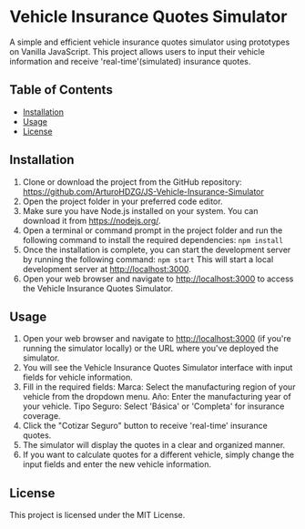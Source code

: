 # Vehicle Insurance Quotes Simulator

A simple and efficient vehicle insurance quotes simulator using prototypes on Vanilla JavaScript. This project allows users to input their vehicle information and receive 'real-time'(simulated) insurance quotes.

## Table of Contents

- [Installation](#installation)
- [Usage](#usage)
- [License](#license)

## Installation

1. Clone or download the project from the GitHub repository: <https://github.com/ArturoHDZG/JS-Vehicle-Insurance-Simulator>
2. Open the project folder in your preferred code editor.
3. Make sure you have Node.js installed on your system. You can download it from <https://nodejs.org/>.
4. Open a terminal or command prompt in the project folder and run the following command to install the required dependencies:
```npm install```
5. Once the installation is complete, you can start the development server by running the following command:
```npm start```
This will start a local development server at <http://localhost:3000>.
6. Open your web browser and navigate to <http://localhost:3000> to access the Vehicle Insurance Quotes Simulator.

## Usage

1. Open your web browser and navigate to <http://localhost:3000> (if you're running the simulator locally) or the URL where you've deployed the simulator.
2. You will see the Vehicle Insurance Quotes Simulator interface with input fields for vehicle information.
3. Fill in the required fields:
Marca: Select the manufacturing region of your vehicle from the dropdown menu.
Año: Enter the manufacturing year of your vehicle.
Tipo Seguro: Select 'Básica' or 'Completa' for insurance coverage.
4. Click the "Cotizar Seguro" button to receive 'real-time' insurance quotes.
5. The simulator will display the quotes in a clear and organized manner.
6. If you want to calculate quotes for a different vehicle, simply change the input fields and enter the new vehicle information.

## License

This project is licensed under the MIT License.
